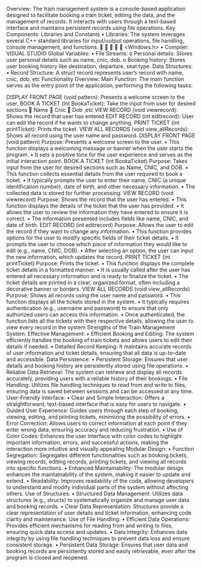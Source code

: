Overview: The train management system is a console-based application designed to facilitate booking a train ticket, editing the data, and the management of records. It interacts with users through a text-based interface and maintains persistent records using file operations. Key Components: Libraries and Constants • Libraries: The system leverages several C++ standard libraries for input/output operations, file handling, console management, and functions.      <Windows.h> • Compiler: VISUAL STUDIO Global Variables: • File Streams: o Personal details: Stores user personal details such as name, cnic, dob. o Booking history: Stores user booking history like destination, departure, seat type. Data Structures: • Record Structure: A struct record represents user’s record with name, cnic, dob, etc Functionality Overview: Main Function: The main function serves as the entry point of the application, performing the following tasks:

DISPLAY FRONT PAGE (void pattern): Presents a welcome screen to the user.
BOOK A TICKET (int BookaTicket): Take the input from user for desired sections  Name  Cnic  Dob ,etc
VIEW RECORD (void viewrecord): Shows the record that user has entered
EDIT RECORD (int editrecord): User can edit the record if he wants to change anything.
PRINT TICKET (int printTicket): Prints the ticket.
VIEW ALL RECORDS (void view_allRecords): Shows all record using the user name and password.
DISPLAY FRONT PAGE (void pattern) Purpose: Presents a welcome screen to the user. • This function displays a welcoming message or banner when the user starts the program. • It sets a positive tone for the user experience and serves as the initial interaction point.
BOOK A TICKET (int BookaTicket) Purpose: Takes input from the user for desired sections such as Name, CNIC, and DOB. • This function collects essential details from the user required to book a ticket. • It typically prompts the user to enter their name, CNIC (a unique identification number), date of birth, and other necessary information. • The collected data is stored for further processing.
VIEW RECORD (void viewrecord) Purpose: Shows the record that the user has entered. • This function displays the details of the ticket that the user has provided. • It allows the user to review the information they have entered to ensure it is correct. • The information presented includes fields like name, CNIC, and date of birth.
EDIT RECORD (int editrecord) Purpose: Allows the user to edit the record if they want to change any information. • This function provides options for the user to modify specific fields of their ticket details. • It prompts the user to choose which piece of information they would like to edit (e.g., name, CNIC, DOB). • After selecting an option, the user can input the new information, which updates the record.
PRINT TICKET (int printTicket) Purpose: Prints the ticket. • This function displays the complete ticket details in a formatted manner. • It is usually called after the user has entered all necessary information and is ready to finalize the ticket. • The ticket details are printed in a clear, organized format, often including a decorative banner or borders.
VIEW ALL RECORDS (void view_allRecords) Purpose: Shows all records using the user name and password. • This function displays all the tickets stored in the system. • It typically requires authentication (e.g., username and password) to ensure that only authorized users can access this information. • Once authenticated, the function lists all the tickets with their respective details, allowing the user to view every record in the system
Strengths of the Train Management System: Effective Management: • Efficient Booking and Editing: The system efficiently handles the booking of train tickets and allows users to edit their details if needed. • Detailed Record Keeping: It maintains accurate records of user information and ticket details, ensuring that all data is up-to-date and accessible. Data Persistence: • Persistent Storage: Ensures that user details and booking history are persistently stored using file operations. • Reliable Data Retrieval: The system can retrieve and display all records accurately, providing users with a reliable history of their bookings. • File Handling: Utilizes file handling techniques to read from and write to files, ensuring data is saved between sessions and can be accessed at any time. User-Friendly Interface: • Clear and Simple Interaction: Offers a straightforward, text-based interface that is easy for users to navigate. • Guided User Experience: Guides users through each step of booking, viewing, editing, and printing tickets, minimizing the possibility of errors. • Error Correction: Allows users to correct information at each point if they enter wrong data, ensuring accuracy and reducing frustration. • Use of Color Codes: Enhances the user interface with color codes to highlight important information, errors, and successful actions, making the interaction more intuitive and visually appealing Modular Design: • Function Segregation: Segregates different functionalities such as booking tickets, viewing records, editing records, printing tickets, and viewing all records into specific functions. • Enhanced Maintainability: The modular design enhances the maintainability of the system, making it easier to update and extend. • Readability: Improves readability of the code, allowing developers to understand and modify individual parts of the system without affecting others. Use of Structures: • Structured Data Management: Utilizes data structures (e.g., structs) to systematically organize and manage user data and booking records. • Clear Data Representation: Structures provide a clear representation of user details and ticket information, enhancing code clarity and maintenance. Use of File Handling: • Efficient Data Operations: Provides efficient mechanisms for reading from and writing to files, ensuring quick data access and updates. • Data Integrity: Enhances data integrity by using file handling techniques to prevent data loss and ensure consistent storage. • Persistent Data Storage: Ensures that user data and booking records are persistently stored and easily retrievable, even after the program is closed and reopened.
